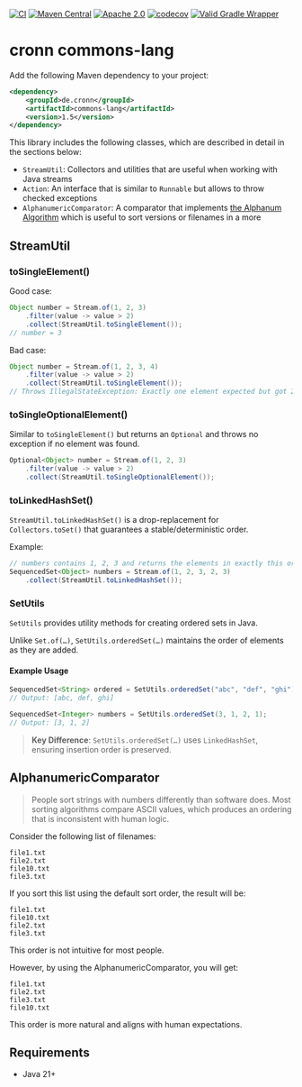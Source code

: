[![CI](https://github.com/cronn/commons-lang/workflows/CI/badge.svg)](https://github.com/cronn/commons-lang/actions)
[![Maven Central](https://maven-badges.herokuapp.com/maven-central/de.cronn/commons-lang/badge.svg)](http://maven-badges.herokuapp.com/maven-central/de.cronn/commons-lang)
[![Apache 2.0](https://img.shields.io/github/license/cronn/commons-lang.svg)](http://www.apache.org/licenses/LICENSE-2.0)
[![codecov](https://codecov.io/gh/cronn/commons-lang/branch/main/graph/badge.svg?token=KD1WJK5ZFK)](https://codecov.io/gh/cronn/commons-lang)
[![Valid Gradle Wrapper](https://github.com/cronn/commons-lang/workflows/Validate%20Gradle%20Wrapper/badge.svg)](https://github.com/cronn/commons-lang/actions/workflows/gradle-wrapper-validation.yml)

# cronn commons-lang #

Add the following Maven dependency to your project:

```xml
<dependency>
    <groupId>de.cronn</groupId>
    <artifactId>commons-lang</artifactId>
    <version>1.5</version>
</dependency>
```

This library includes the following classes, which are described in detail in the sections below:

- `StreamUtil`: Collectors and utilities that are useful when working with Java streams
- `Action`: An interface that is similar to `Runnable` but allows to throw checked exceptions
- `AlphanumericComparator`: A comparator that implements [the Alphanum Algorithm][alphanum-algorithm] which is useful to sort versions or filenames in a more

## StreamUtil

### toSingleElement()

Good case:
```java
Object number = Stream.of(1, 2, 3)
    .filter(value -> value > 2)
    .collect(StreamUtil.toSingleElement());
// number = 3
```

Bad case:
```java
Object number = Stream.of(1, 2, 3, 4)
    .filter(value -> value > 2)
    .collect(StreamUtil.toSingleElement());
// Throws IllegalStateException: Exactly one element expected but got 2: [3, 4]
```

### toSingleOptionalElement()

Similar to `toSingleElement()` but returns an `Optional` and throws no exception if no element was found.

```java
Optional<Object> number = Stream.of(1, 2, 3)
    .filter(value -> value > 2)
    .collect(StreamUtil.toSingleOptionalElement());
```

### toLinkedHashSet()

`StreamUtil.toLinkedHashSet()` is a drop-replacement for `Collectors.toSet()` that guarantees a stable/deterministic order.

Example:

```java
// numbers contains 1, 2, 3 and returns the elements in exactly this order when iterating
SequencedSet<Object> numbers = Stream.of(1, 2, 3, 2, 3)
    .collect(StreamUtil.toLinkedHashSet());
```

### SetUtils

`SetUtils` provides utility methods for creating ordered sets in Java.

Unlike `Set.of(…)`, `SetUtils.orderedSet(…)` maintains the order of elements as they are added.

#### Example Usage

```java
SequencedSet<String> ordered = SetUtils.orderedSet("abc", "def", "ghi");
// Output: [abc, def, ghi]

SequencedSet<Integer> numbers = SetUtils.orderedSet(3, 1, 2, 1);
// Output: [3, 1, 2]
```

> **Key Difference**: `SetUtils.orderedSet(…)` uses `LinkedHashSet`, ensuring insertion order is preserved.

## AlphanumericComparator

> People sort strings with numbers differently than software does.
> Most sorting algorithms compare ASCII values, which produces an ordering that is inconsistent with human logic.

Consider the following list of filenames:

```
file1.txt
file2.txt
file10.txt
file3.txt
```

If you sort this list using the default sort order, the result will be:

```
file1.txt
file10.txt
file2.txt
file3.txt
```

This order is not intuitive for most people.

However, by using the AlphanumericComparator, you will get:

```
file1.txt
file2.txt
file3.txt
file10.txt
```

This order is more natural and aligns with human expectations.

## Requirements ##

- Java 21+

[alphanum-algorithm]: http://www.davekoelle.com/alphanum.html

